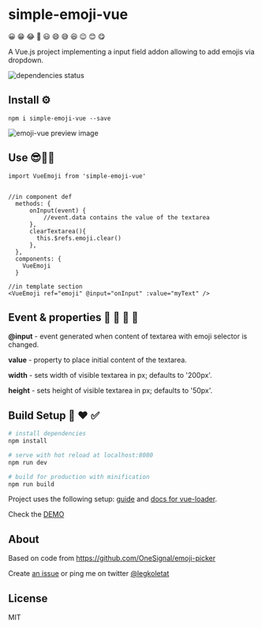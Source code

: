 # simple-emoji-vue

😀 😁 😂 🤣 😃 😄 😅 😆 😉 😊 😋

A Vue.js project implementing a input field addon allowing to add emojis via dropdown.


![dependencies status](https://david-dm.org/shershen08/emoji-vue/status.svg)

## Install ⚙️
```
npm i simple-emoji-vue --save
```

![emoji-vue preview image](https://i.imgur.com/KMo0Pgv.png)


## Use 😎👌🏻


```
import VueEmoji from 'simple-emoji-vue'


//in component def
  methods: {
      onInput(event) {
          //event.data contains the value of the textarea
      },
      clearTextarea(){
        this.$refs.emoji.clear()
      },
  },
  components: {
    VueEmoji
  }

//in template section
<VueEmoji ref="emoji" @input="onInput" :value="myText" />
```

## Event & properties 📕 📗 📘 📙

**@input** - event generated when content of textarea with emoji selector is changed.

**value**  - property to place initial content of the textarea.

**width** - sets width of visible textarea in px; defaults to '200px'.

**height** - sets height of visible textarea in px; defaults to '50px'.


## Build Setup 🧠 ❤️ ✅

``` bash
# install dependencies
npm install

# serve with hot reload at localhost:8080
npm run dev

# build for production with minification
npm run build
```

Project uses the following setup: [guide](http://vuejs-templates.github.io/webpack/) and [docs for vue-loader](http://vuejs.github.io/vue-loader).

Check the [DEMO](https://shershen08.github.io/emoji-vue/)


## About

Based on code from https://github.com/OneSignal/emoji-picker

Create [an issue](https://github.com/shershen08/emoji-vue/issues) or ping me on twitter [@legkoletat](https://twitter.com/legkoletat)


## License

MIT
